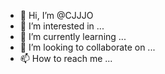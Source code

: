 - 👋 Hi, I’m @CJJJO
- 👀 I’m interested in ...
- 🌱 I’m currently learning ...
- 💞️ I’m looking to collaborate on ...
- 📫 How to reach me ...

<!---
CJJJO/CJJJO is a ✨ special ✨ repository because its `README.md` (this file) appears on your GitHub profile.
You can click the Preview link to take a look at your changes.
--->

